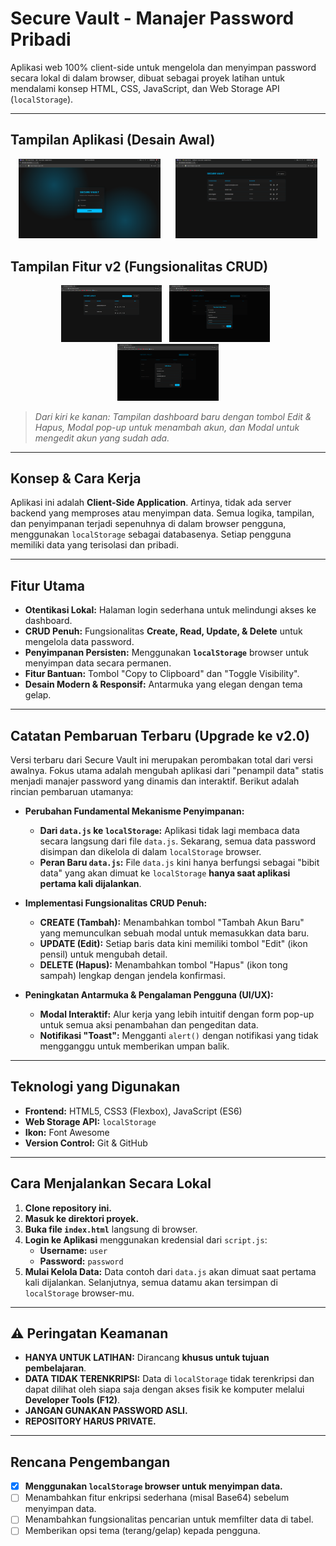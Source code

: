 # Secure Vault - Manajer Password Pribadi

Aplikasi web 100% client-side untuk mengelola dan menyimpan password secara lokal di dalam browser, dibuat sebagai proyek latihan untuk mendalami konsep HTML, CSS, JavaScript, dan Web Storage API (`localStorage`).

---

##  Tampilan Aplikasi (Desain Awal)

<p align="center">
  <img src="images/login-page.png" alt="Tampilan Halaman Login" width="45%">
  &nbsp;&nbsp;&nbsp;&nbsp;
  <img src="images/dashboard-page.png" alt="Tampilan Halaman Dashboard Awal" width="45%">
</p>

##  Tampilan Fitur v2 (Fungsionalitas CRUD)

<p align="center">
  <img src="images/v2-dashboard-crud.png" alt="Tampilan Dashboard dengan tombol CRUD" width="32%">
  &nbsp;
  <img src="images/v2-modal-tambah.png" alt="Modal untuk menambah data baru" width="32%">
  &nbsp;
  <img src="images/v2-modal-edit.png" alt="Modal untuk mengedit data" width="32%">
</p>

> *Dari kiri ke kanan: Tampilan dashboard baru dengan tombol Edit & Hapus, Modal pop-up untuk menambah akun, dan Modal untuk mengedit akun yang sudah ada.*

---

##  Konsep & Cara Kerja

Aplikasi ini adalah **Client-Side Application**. Artinya, tidak ada server backend yang memproses atau menyimpan data. Semua logika, tampilan, dan penyimpanan terjadi sepenuhnya di dalam browser pengguna, menggunakan `localStorage` sebagai databasenya. Setiap pengguna memiliki data yang terisolasi dan pribadi.

---

##  Fitur Utama

- **Otentikasi Lokal:** Halaman login sederhana untuk melindungi akses ke dashboard.
- **CRUD Penuh:** Fungsionalitas **Create, Read, Update, & Delete** untuk mengelola data password.
- **Penyimpanan Persisten:** Menggunakan **`localStorage`** browser untuk menyimpan data secara permanen.
- **Fitur Bantuan:** Tombol "Copy to Clipboard" dan "Toggle Visibility".
- **Desain Modern & Responsif:** Antarmuka yang elegan dengan tema gelap.

---

##  Catatan Pembaruan Terbaru (Upgrade ke v2.0)

Versi terbaru dari Secure Vault ini merupakan perombakan total dari versi awalnya. Fokus utama adalah mengubah aplikasi dari "penampil data" statis menjadi manajer password yang dinamis dan interaktif. Berikut adalah rincian pembaruan utamanya:

* **Perubahan Fundamental Mekanisme Penyimpanan:**
    * **Dari `data.js` ke `localStorage`:** Aplikasi tidak lagi membaca data secara langsung dari file `data.js`. Sekarang, semua data password disimpan dan dikelola di dalam `localStorage` browser.
    * **Peran Baru `data.js`:** File `data.js` kini hanya berfungsi sebagai "bibit data" yang akan dimuat ke `localStorage` **hanya saat aplikasi pertama kali dijalankan**.

* **Implementasi Fungsionalitas CRUD Penuh:**
    * **CREATE (Tambah):** Menambahkan tombol "Tambah Akun Baru" yang memunculkan sebuah modal untuk memasukkan data baru.
    * **UPDATE (Edit):** Setiap baris data kini memiliki tombol "Edit" (ikon pensil) untuk mengubah detail.
    * **DELETE (Hapus):** Menambahkan tombol "Hapus" (ikon tong sampah) lengkap dengan jendela konfirmasi.

* **Peningkatan Antarmuka & Pengalaman Pengguna (UI/UX):**
    * **Modal Interaktif:** Alur kerja yang lebih intuitif dengan form pop-up untuk semua aksi penambahan dan pengeditan data.
    * **Notifikasi "Toast":** Mengganti `alert()` dengan notifikasi yang tidak mengganggu untuk memberikan umpan balik.

---

##  Teknologi yang Digunakan

- **Frontend:** HTML5, CSS3 (Flexbox), JavaScript (ES6)
- **Web Storage API:** `localStorage`
- **Ikon:** Font Awesome
- **Version Control:** Git & GitHub

---

##  Cara Menjalankan Secara Lokal

1.  **Clone repository ini.**
2.  **Masuk ke direktori proyek.**
3.  **Buka file `index.html`** langsung di browser.
4.  **Login ke Aplikasi** menggunakan kredensial dari `script.js`:
    - **Username:** `user`
    - **Password:** `password`
5.  **Mulai Kelola Data:** Data contoh dari `data.js` akan dimuat saat pertama kali dijalankan. Selanjutnya, semua datamu akan tersimpan di `localStorage` browser-mu.

---

## ⚠️ Peringatan Keamanan

- **HANYA UNTUK LATIHAN:** Dirancang **khusus untuk tujuan pembelajaran**.
- **DATA TIDAK TERENKRIPSI:** Data di `localStorage` tidak terenkripsi dan dapat dilihat oleh siapa saja dengan akses fisik ke komputer melalui **Developer Tools (F12)**.
- **JANGAN GUNAKAN PASSWORD ASLI.**
- **REPOSITORY HARUS PRIVATE.**

---

##  Rencana Pengembangan

- [x]  **Menggunakan `localStorage` browser untuk menyimpan data.**
- [ ]  Menambahkan fitur enkripsi sederhana (misal Base64) sebelum menyimpan data.
- [ ]  Menambahkan fungsionalitas pencarian untuk memfilter data di tabel.
- [ ]  Memberikan opsi tema (terang/gelap) kepada pengguna.